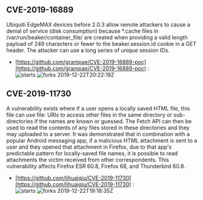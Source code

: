 ## CVE-2019-16889
 Ubiquiti EdgeMAX devices before 2.0.3 allow remote attackers to cause a denial of service (disk consumption) because *.cache files in /var/run/beaker/container_file/ are created when providing a valid length payload of 249 characters or fewer to the beaker.session.id cookie in a GET header. The attacker can use a long series of unique session IDs.

- [https://github.com/grampae/CVE-2019-16889-poc](https://github.com/grampae/CVE-2019-16889-poc) :  
![starts](https://img.shields.io/github/stars/grampae/CVE-2019-16889-poc.svg) 
![forks](https://img.shields.io/github/forks/grampae/CVE-2019-16889-poc.svg) 
2019-12-22T20:22:19Z

## CVE-2019-11730
 A vulnerability exists where if a user opens a locally saved HTML file, this file can use file: URIs to access other files in the same directory or sub-directories if the names are known or guessed. The Fetch API can then be used to read the contents of any files stored in these directories and they may uploaded to a server. It was demonstrated that in combination with a popular Android messaging app, if a malicious HTML attachment is sent to a user and they opened that attachment in Firefox, due to that app's predictable pattern for locally-saved file names, it is possible to read attachments the victim received from other correspondents. This vulnerability affects Firefox ESR  60.8, Firefox  68, and Thunderbird  60.8.

- [https://github.com/lihuaiqiu/CVE-2019-11730](https://github.com/lihuaiqiu/CVE-2019-11730) :  
![starts](https://img.shields.io/github/stars/lihuaiqiu/CVE-2019-11730.svg) 
![forks](https://img.shields.io/github/forks/lihuaiqiu/CVE-2019-11730.svg) 
2019-12-22T19:18:35Z

